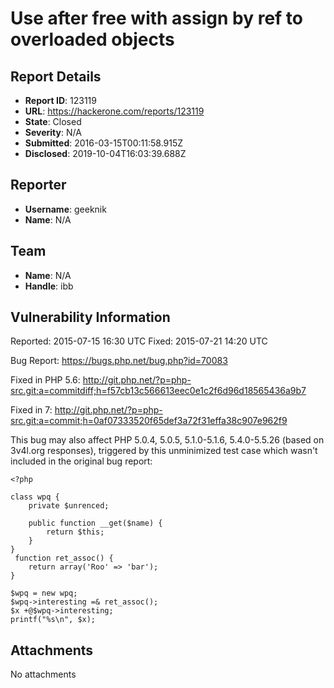 # Use after free with assign by ref to overloaded objects

## Report Details
- **Report ID**: 123119
- **URL**: https://hackerone.com/reports/123119
- **State**: Closed
- **Severity**: N/A
- **Submitted**: 2016-03-15T00:11:58.915Z
- **Disclosed**: 2019-10-04T16:03:39.688Z

## Reporter
- **Username**: geeknik
- **Name**: N/A

## Team
- **Name**: N/A
- **Handle**: ibb

## Vulnerability Information
Reported: 2015-07-15 16:30 UTC
Fixed: 2015-07-21 14:20 UTC

Bug Report:
https://bugs.php.net/bug.php?id=70083

Fixed in PHP 5.6:
http://git.php.net/?p=php-src.git;a=commitdiff;h=f57cb13c566613eec0e1c2f6d96d18565436a9b7

Fixed in 7:
http://git.php.net/?p=php-src.git;a=commit;h=0af07333520f65def3a72f31effa38c907e962f9

This bug may also affect PHP 5.0.4, 5.0.5, 5.1.0-5.1.6, 5.4.0-5.5.26 (based on 3v4l.org responses), triggered by this unminimized test case which wasn't included in the original bug report:

```
<?php

class wpq {
    private $unrenced;

    public function __get($name) {
        return $this;
    }
}
 function ret_assoc() {
    return array('Roo' => 'bar');
}

$wpq = new wpq;
$wpq->interesting =& ret_assoc();
$x +@$wpq->interesting;
printf("%s\n", $x);
```

## Attachments
No attachments
